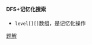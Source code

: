 #### DFS+记忆化搜索


* ```level[][]```数组，是记忆化操作

[题解](https://blog.csdn.net/tigerisland45/article/details/99670764)
